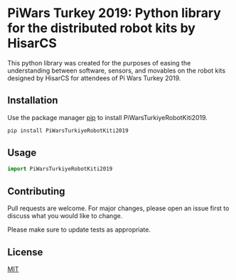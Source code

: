 # PiWars Turkey 2019: Python library for the distributed robot kits by HisarCS

This python library was created for the purposes of easing the understanding between software, sensors, and movables on the robot kits designed by HisarCS for attendees of Pi Wars Turkey 2019.


## Installation

Use the package manager [pip](https://pip.pypa.io/en/stable/) to install PiWarsTurkiyeRobotKiti2019.

```bash
pip install PiWarsTurkiyeRobotKiti2019
```

## Usage

```python
import PiWarsTurkiyeRobotKiti2019


```

## Contributing
Pull requests are welcome. For major changes, please open an issue first to discuss what you would like to change.

Please make sure to update tests as appropriate.

## License
[MIT](https://choosealicense.com/licenses/mit/)
